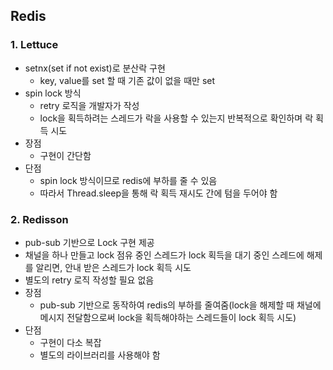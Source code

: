 ## Redis

### 1. Lettuce
- setnx(set if not exist)로 분산락 구현
  - key, value를 set 할 때 기존 값이 없을 때만 set
- spin lock 방식
  - retry 로직을 개발자가 작성
  - lock을 획득하려는 스레드가 락을 사용할 수 있는지 반복적으로 확인하며 락 획득 시도
- 장점
  - 구현이 간단함
- 단점
  - spin lock 방식이므로 redis에 부하를 줄 수 있음
  - 따라서 Thread.sleep을 통해 락 획득 재시도 간에 텀을 두어야 함

### 2. Redisson
- pub-sub 기반으로 Lock 구현 제공
- 채널을 하나 만들고 lock 점유 중인 스레드가 lock 획득을 대기 중인 스레드에 해제를 알리면, 안내 받은 스레드가 lock 획득 시도
- 별도의 retry 로직 작성할 필요 없음
- 장점
  - pub-sub 기반으로 동작하여 redis의 부하를 줄여줌(lock을 해제할 때 채널에 메시지 전달함으로써 lock을 획득해야하는 스레드들이 lock 획득 시도)
- 단점
  - 구현이 다소 복잡
  - 별도의 라이브러리를 사용해야 함

